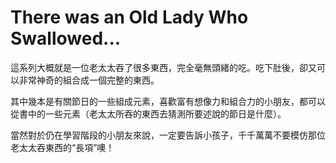 # There was an Old Lady Who Swallowed...

這系列大概就是一位老太太吞了很多東西，完全毫無頭緒的吃。吃下肚後，卻又可以非常神奇的組合成一個完整的東西。

其中幾本是有關節日的一些組成元素，喜歡富有想像力和組合力的小朋友，都可以從書中的一些元素（老太太所吞的東西去猜測所要述說的節日是什麼）。

當然對於仍在學習階段的小朋友來說，一定要告訴小孩子，千千萬萬不要模仿那位老太太吞東西的“長項”噢！
